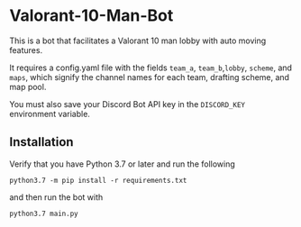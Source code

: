 # Valorant-10-Man-Bot

This is a bot that facilitates a Valorant 10 man lobby with auto moving features.

It requires a config.yaml file with the fields `team_a`, `team_b`,`lobby`, `scheme`, and `maps`, which signify the channel names for each team, drafting scheme, and map pool.

You must also save your Discord Bot API key in the `DISCORD_KEY` environment variable.

## Installation

Verify that you have Python 3.7 or later and run the following

```python3.7 -m pip install -r requirements.txt```

and then run the bot with

```python3.7 main.py```
